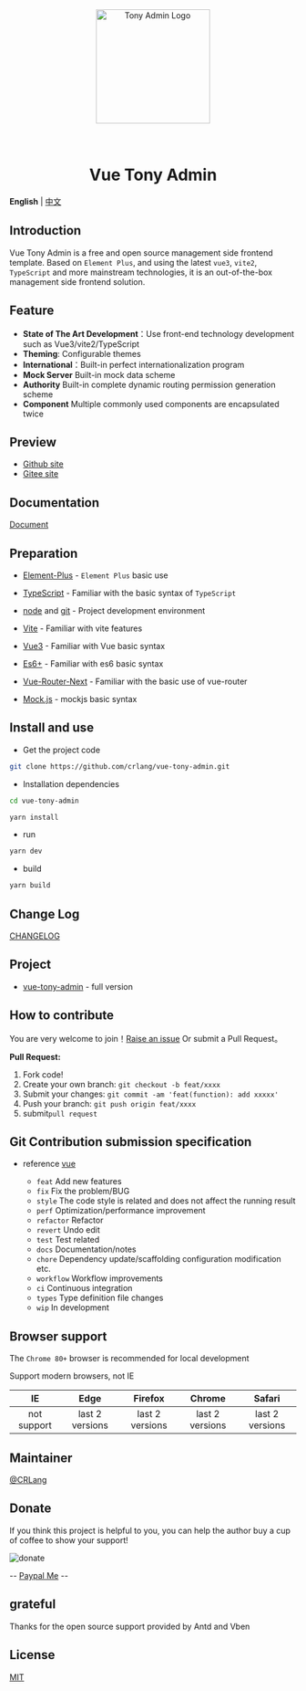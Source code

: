 <div align="center">
<a href="https://github.com/crlang/vue-tony-admin"> <img alt="Tony Admin Logo" width="200" height="200" src="http://tony.crlang.com/images/logo.png"></a>
<br>
<br>
<br>
<h1>Vue Tony Admin</h1>
</div>

**English** | [中文](./README.zh-CN.md)

## Introduction

Vue Tony Admin is a free and open source management side frontend template. Based on `Element Plus`, and using the latest `vue3`, `vite2`, `TypeScript` and more mainstream technologies, it is an out-of-the-box management side frontend solution.

## Feature

- **State of The Art Development**：Use front-end technology development such as Vue3/vite2/TypeScript
- **Theming**: Configurable themes
- **International**：Built-in perfect internationalization program
- **Mock Server** Built-in mock data scheme
- **Authority** Built-in complete dynamic routing permission generation scheme
- **Component** Multiple commonly used components are encapsulated twice

## Preview

- [Github site](https://crlang.github.io/vue-tony-admin-site)
- [Gitee site](https://crlang.gitee.io/vue-tony-admin-site)

## Documentation

[Document](http://tony.crlang.com/doc/)

## Preparation

- [Element-Plus](https://element-plus.gitee.io/) - `Element Plus` basic use
- [TypeScript](https://www.typescriptlang.org/) - Familiar with the basic syntax of `TypeScript`

- [node](http://nodejs.org/) and [git](https://git-scm.com/) - Project development environment
- [Vite](https://vitejs.dev/) - Familiar with vite features
- [Vue3](https://v3.vuejs.org/) - Familiar with Vue basic syntax
- [Es6+](http://es6.ruanyifeng.com/) - Familiar with es6 basic syntax
- [Vue-Router-Next](https://next.router.vuejs.org/) - Familiar with the basic use of vue-router
- [Mock.js](https://github.com/nuysoft/Mock) - mockjs basic syntax

## Install and use

- Get the project code

```bash
git clone https://github.com/crlang/vue-tony-admin.git
```

- Installation dependencies

```bash
cd vue-tony-admin

yarn install

```

- run

```bash
yarn dev
```

- build

```bash
yarn build
```

## Change Log

[CHANGELOG](./CHANGELOG.en_US.md)

## Project

- [vue-tony-admin](https://github.com/crlang/vue-tony-admin) - full version

## How to contribute

You are very welcome to join！[Raise an issue](https://github.com/crlang/vue-tony-admin/issues/new/choose) Or submit a Pull Request。

**Pull Request:**

1. Fork code!
2. Create your own branch: `git checkout -b feat/xxxx`
3. Submit your changes: `git commit -am 'feat(function): add xxxxx'`
4. Push your branch: `git push origin feat/xxxx`
5. submit`pull request`

## Git Contribution submission specification

- reference [vue](https://github.com/vuejs/vue/blob/dev/.github/COMMIT_CONVENTION.md)

  - `feat` Add new features
  - `fix` Fix the problem/BUG
  - `style` The code style is related and does not affect the running result
  - `perf` Optimization/performance improvement
  - `refactor` Refactor
  - `revert` Undo edit
  - `test` Test related
  - `docs` Documentation/notes
  - `chore` Dependency update/scaffolding configuration modification etc.
  - `workflow` Workflow improvements
  - `ci` Continuous integration
  - `types` Type definition file changes
  - `wip` In development

## Browser support

The `Chrome 80+` browser is recommended for local development

Support modern browsers, not IE

|     IE      |      Edge       |     Firefox     |     Chrome      |     Safari      |
| :---------: | :-------------: | :-------------: | :-------------: | :-------------: |
| not support | last 2 versions | last 2 versions | last 2 versions | last 2 versions |

## Maintainer

[@CRLang](https://github.com/crlang)

## Donate

If you think this project is helpful to you, you can help the author buy a cup of coffee to show your support!

![donate](https://crlang.com/sponsor.png)

-- <a href="https://www.paypal.com/paypalme/crlang123">Paypal Me</a> --

## grateful

Thanks for the open source support provided by Antd and Vben

## License

[MIT](./LICENSE)
